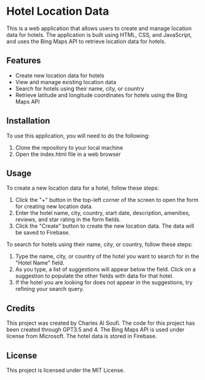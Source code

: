 # Hotel Location Data

This is a web application that allows users to create and manage location data for hotels. The application is built using HTML, CSS, and JavaScript, and uses the Bing Maps API to retrieve location data for hotels.

##  Features


 - Create new location data for hotels
 - View and manage existing location data
 - Search for hotels using their name, city, or country
 - Retrieve latitude and longitude coordinates for hotels using the Bing Maps API

## Installation

To use this application, you will need to do the following:

1. Clone the repository to your local machine
2. Open the index.html file in a web browser


## Usage

To create a new location data for a hotel, follow these steps:

1. Click the "+" button in the top-left corner of the screen to open the form for creating new location data.
2. Enter the hotel name, city, country, start date, description, amenities, reviews, and star rating in the form fields.
3. Click the "Create" button to create the new location data. The data will be saved to Firebase.

To search for hotels using their name, city, or country, follow these steps:

1. Type the name, city, or country of the hotel you want to search for in the "Hotel Name" field.
2. As you type, a list of suggestions will appear below the field. Click on a suggestion to populate the other fields with data for that hotel.
3. If the hotel you are looking for does not appear in the suggestions, try refining your search query.

## Credits

This project was created by Charles Al Soufi. The code for this project has been created through GPT3.5 and 4. The Bing Maps API is used under license from Microsoft. The hotel data is stored in Firebase.

## License

This project is licensed under the MIT License.